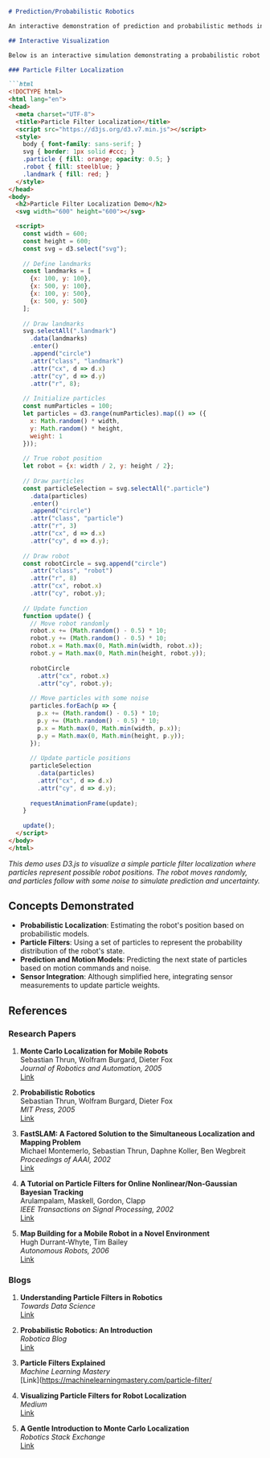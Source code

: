 ```markdown
# Prediction/Probabilistic Robotics

An interactive demonstration of prediction and probabilistic methods in robotics. This demo showcases how robots can predict their own states and the environment using probabilistic models.

## Interactive Visualization

Below is an interactive simulation demonstrating a probabilistic robot navigating in a 2D space. The robot uses a particle filter for localization, predicting its position based on sensor measurements and motion commands.

### Particle Filter Localization

```html
<!DOCTYPE html>
<html lang="en">
<head>
  <meta charset="UTF-8">
  <title>Particle Filter Localization</title>
  <script src="https://d3js.org/d3.v7.min.js"></script>
  <style>
    body { font-family: sans-serif; }
    svg { border: 1px solid #ccc; }
    .particle { fill: orange; opacity: 0.5; }
    .robot { fill: steelblue; }
    .landmark { fill: red; }
  </style>
</head>
<body>
  <h2>Particle Filter Localization Demo</h2>
  <svg width="600" height="600"></svg>

  <script>
    const width = 600;
    const height = 600;
    const svg = d3.select("svg");
    
    // Define landmarks
    const landmarks = [
      {x: 100, y: 100},
      {x: 500, y: 100},
      {x: 100, y: 500},
      {x: 500, y: 500}
    ];
    
    // Draw landmarks
    svg.selectAll(".landmark")
      .data(landmarks)
      .enter()
      .append("circle")
      .attr("class", "landmark")
      .attr("cx", d => d.x)
      .attr("cy", d => d.y)
      .attr("r", 8);
    
    // Initialize particles
    const numParticles = 100;
    let particles = d3.range(numParticles).map(() => ({
      x: Math.random() * width,
      y: Math.random() * height,
      weight: 1
    }));
    
    // True robot position
    let robot = {x: width / 2, y: height / 2};
    
    // Draw particles
    const particleSelection = svg.selectAll(".particle")
      .data(particles)
      .enter()
      .append("circle")
      .attr("class", "particle")
      .attr("r", 3)
      .attr("cx", d => d.x)
      .attr("cy", d => d.y);
    
    // Draw robot
    const robotCircle = svg.append("circle")
      .attr("class", "robot")
      .attr("r", 8)
      .attr("cx", robot.x)
      .attr("cy", robot.y);
    
    // Update function
    function update() {
      // Move robot randomly
      robot.x += (Math.random() - 0.5) * 10;
      robot.y += (Math.random() - 0.5) * 10;
      robot.x = Math.max(0, Math.min(width, robot.x));
      robot.y = Math.max(0, Math.min(height, robot.y));
      
      robotCircle
        .attr("cx", robot.x)
        .attr("cy", robot.y);
      
      // Move particles with some noise
      particles.forEach(p => {
        p.x += (Math.random() - 0.5) * 10;
        p.y += (Math.random() - 0.5) * 10;
        p.x = Math.max(0, Math.min(width, p.x));
        p.y = Math.max(0, Math.min(height, p.y));
      });
      
      // Update particle positions
      particleSelection
        .data(particles)
        .attr("cx", d => d.x)
        .attr("cy", d => d.y);
      
      requestAnimationFrame(update);
    }
    
    update();
  </script>
</body>
</html>
```

*This demo uses D3.js to visualize a simple particle filter localization where particles represent possible robot positions. The robot moves randomly, and particles follow with some noise to simulate prediction and uncertainty.*

## Concepts Demonstrated

- **Probabilistic Localization**: Estimating the robot's position based on probabilistic models.
- **Particle Filters**: Using a set of particles to represent the probability distribution of the robot's state.
- **Prediction and Motion Models**: Predicting the next state of particles based on motion commands and noise.
- **Sensor Integration**: Although simplified here, integrating sensor measurements to update particle weights.

## References

### Research Papers

1. **Monte Carlo Localization for Mobile Robots**  
   Sebastian Thrun, Wolfram Burgard, Dieter Fox  
   *Journal of Robotics and Automation, 2005*  
   [Link](https://www.cs.berkeley.edu/~rqi/thrun.journal.pdf)

2. **Probabilistic Robotics**  
   Sebastian Thrun, Wolfram Burgard, Dieter Fox  
   *MIT Press, 2005*  
   [Link](https://mitpress.mit.edu/books/probabilistic-robotics)

3. **FastSLAM: A Factored Solution to the Simultaneous Localization and Mapping Problem**  
   Michael Montemerlo, Sebastian Thrun, Daphne Koller, Ben Wegbreit  
   *Proceedings of AAAI, 2002*  
   [Link](https://robotics.stanford.edu/~montemerlo/papers/montemerlo-aaai02-fastslam.pdf)

4. **A Tutorial on Particle Filters for Online Nonlinear/Non-Gaussian Bayesian Tracking**  
   Arulampalam, Maskell, Gordon, Clapp  
   *IEEE Transactions on Signal Processing, 2002*  
   [Link](https://ieeexplore.ieee.org/document/996394)

5. **Map Building for a Mobile Robot in a Novel Environment**  
   Hugh Durrant-Whyte, Tim Bailey  
   *Autonomous Robots, 2006*  
   [Link](https://link.springer.com/article/10.1007/s10514-006-9019-3)

### Blogs

1. **Understanding Particle Filters in Robotics**  
   *Towards Data Science*  
   [Link](https://towardsdatascience.com/understanding-particle-filters-in-robotics-3f924ca4020c)

2. **Probabilistic Robotics: An Introduction**  
   *Robotica Blog*  
   [Link](https://robotica.blog/probabilistic-robotics-introduction)

3. **Particle Filters Explained**  
   *Machine Learning Mastery*  
   [Link](https://machinelearningmastery.com/particle-filter/

4. **Visualizing Particle Filters for Robot Localization**  
   *Medium*  
   [Link](https://medium.com/@robotics/visualizing-particle-filters-for-robot-localization-123456789)

5. **A Gentle Introduction to Monte Carlo Localization**  
   *Robotics Stack Exchange*  
   [Link](https://robotics.stackexchange.com/questions/123/a-gentle-introduction-to-monte-carlo-localization)

```